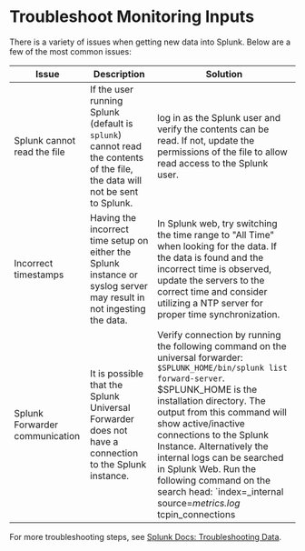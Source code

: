 # Troubleshoot Monitoring Inputs

There is a variety of issues when getting new data into Splunk. Below are a few of the most common issues:

Issue | Description | Solution
----- | ----------- | --------
Splunk cannot read the file | If the user running Splunk (default is `splunk`) cannot read the contents of the file, the data will not be sent to Splunk. | log in as the Splunk user and verify the contents can be read. If not, update the permissions of the file to allow read access to the Splunk user.
Incorrect timestamps | Having the incorrect time setup on either the Splunk instance or syslog server may result in not ingesting the data. | In Splunk web, try switching the time range to "All Time" when looking for the data. If the data is found and the incorrect time is observed, update the servers to the correct time and consider utilizing a NTP server for proper time synchronization.
Splunk Forwarder communication | It is possible that the Splunk Universal Forwarder does not have a connection to the Splunk instance. | Verify connection by running the following command on the universal forwarder: `$SPLUNK_HOME/bin/splunk list forward-server`. $SPLUNK_HOME is the installation directory. The output from this command will show active/inactive connections to the Splunk Instance. Alternatively the internal logs can be searched in Splunk Web. Run the following command on the search head: `index=_internal source=*metrics.log* tcpin_connections | stats count by sourceIp`. The output of this search will show a list of sources connecting to the Splunk Instance.

For more troubleshooting steps, see [Splunk Docs: Troubleshooting Data](https://docs.splunk.com/Documentation/Splunk/latest/Troubleshooting/Cantfinddata).